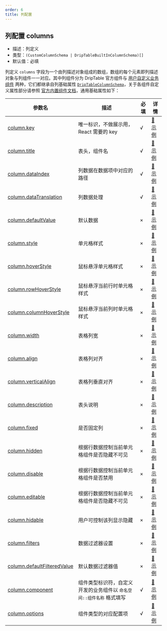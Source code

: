```yaml
---
order: 6
title: 列配置
---
```


## 列配置 columns

- 描述：列定义
- 类型：`(CustomColumnSchema | DripTableBuiltInColumnSchema)[]`
- 默认值：必填

列定义 `columns` 字段为一个由列描述对象组成的数组，数组的每个元素即列描述对象与列组件一一对应。其中列组件分为 DripTable 官方组件与 [用户自定义业务组件](/drip-table/props/components) 两种，它们都继承自列基础属性 [`DripTableColumnSchema`](/drip-table/types/column-schema)，关于各组件自定义属性部分请参照 [官方内置组件文档](/drip-table/components)，通用基础属性如下：

| 参数名 | 描述 | 必填 | 详情 |
| ----- | ---- | ---- | ---- |
| [column.key](/drip-table/schema/columns/key) | 唯一标识，不做展示用，React 需要的 key | √ | [🔗 示例](/drip-table/schema/columns/key) |
| [column.title](/drip-table/schema/columns/title) | 表头，组件名 | √ | [🔗 示例](/drip-table/schema/columns/title) |
| [column.dataIndex](/drip-table/schema/columns/data-index) | 列数据在数据项中对应的路径 | √ | [🔗 示例](/drip-table/schema/columns/data-index) |
| [column.dataTranslation](/drip-table/schema/columns/data-translation) | 列数据处理 | √ | [🔗 示例](/drip-table/schema/columns/data-translation) |
| [column.defaultValue](/drip-table/schema/columns/default-value) | 默认数据 | × | [🔗 示例](/drip-table/schema/columns/default-value) |
| [column.style](/drip-table/schema/columns/style) | 单元格样式 | × | [🔗 示例](/drip-table/schema/columns/style) |
| [column.hoverStyle](/drip-table/schema/columns/hover-style) | 鼠标悬浮单元格样式 | × | [🔗 示例](/drip-table/schema/columns/hover-style) |
| [column.rowHoverStyle](/drip-table/schema/columns/row-hover-style) | 鼠标悬浮当前行时单元格样式 | × | [🔗 示例](/drip-table/schema/columns/row-hover-style) |
| [column.columnHoverStyle](/drip-table/schema/columns/column-hover-style) | 鼠标悬浮当前列时单元格样式 | × | [🔗 示例](/drip-table/schema/columns/column-hover-style) |
| [column.width](/drip-table/schema/columns/width) | 表格列宽 | × | [🔗 示例](/drip-table/schema/columns/width) |
| [column.align](/drip-table/schema/columns/align) | 表格列对齐 | × | [🔗 示例](/drip-table/schema/columns/align) |
| [column.verticalAlign](/drip-table/schema/columns/vertical-align) | 表格列垂直对齐 | × | [🔗 示例](/drip-table/schema/columns/vertical-align) |
| [column.description](/drip-table/schema/columns/description) | 表头说明 | × | [🔗 示例](/drip-table/schema/columns/description) |
| [column.fixed](/drip-table/schema/columns/fixed) | 是否固定列 | × | [🔗 示例](/drip-table/schema/columns/fixed) |
| [column.hidden](/drip-table/schema/columns/hidden) | 根据行数据控制当前单元格组件是否隐藏不可见 | × | [🔗 示例](/drip-table/schema/columns/hidden) |
| [column.disable](/drip-table/schema/columns/disable) | 根据行数据控制当前单元格组件是否禁用 | × | [🔗 示例](/drip-table/schema/columns/disable) |
| [column.editable](/drip-table/schema/columns/editable) | 根据行数据控制当前单元格组件是否隐藏不可见 | × | [🔗 示例](/drip-table/schema/columns/editable) |
| [column.hidable](/drip-table/schema/columns/hidable) | 用户可控制该列显示隐藏 | × | [🔗 示例](/drip-table/schema/columns/hidable) |
| [column.filters](/drip-table/schema/columns/filters) | 数据过滤器设置 | × | [🔗 示例](/drip-table/schema/columns/filters) |
| [column.defaultFilteredValue](/drip-table/schema/columns/default-filtered-value) | 默认数据过滤器值 | × | [🔗 示例](/drip-table/schema/columns/default-filtered-value) |
| [column.component](/drip-table/schema/columns/component) | 组件类型标识符，自定义开发的业务组件以 `命名空间::组件名称` 格式填写 | √ | [🔗 示例](/drip-table/schema/columns/component) |
| [column.options](/drip-table/schema/columns/options) | 组件类型的对应配置项 | √ | [🔗 示例](/drip-table/schema/columns/options) |
